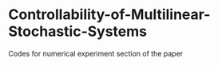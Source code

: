 # Controllability-of-Multilinear-Stochastic-Systems
Codes for numerical experiment section of the paper
